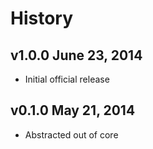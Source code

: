 # History

## v1.0.0 June 23, 2014
- Initial official release

## v0.1.0 May 21, 2014
- Abstracted out of core
